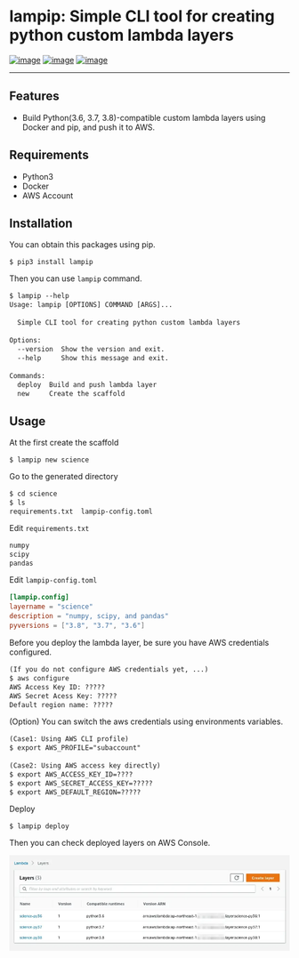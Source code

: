 # lampip: Simple CLI tool for creating python custom lambda layers

[![image](https://img.shields.io/pypi/l/lampip)](https://python.org/pypi/lampip)
[![image](https://img.shields.io/pypi/v/lampip)](https://python.org/pypi/lampip)
[![image](https://img.shields.io/pypi/pyversions/lampip)](https://python.org/pypi/lampip)

---

## Features

- Build Python(3.6, 3.7, 3.8)-compatible custom lambda layers using Docker and pip, and push it to AWS.

## Requirements

- Python3
- Docker
- AWS Account

## Installation

You can obtain this packages using pip.

```console
$ pip3 install lampip
```

Then you can use `lampip` command.

```console
$ lampip --help
Usage: lampip [OPTIONS] COMMAND [ARGS]...

  Simple CLI tool for creating python custom lambda layers

Options:
  --version  Show the version and exit.
  --help     Show this message and exit.

Commands:
  deploy  Build and push lambda layer
  new     Create the scaffold

```

## Usage

At the first create the scaffold

```console
$ lampip new science
```

Go to the generated directory

```console
$ cd science
$ ls
requirements.txt  lampip-config.toml
```

Edit `requirements.txt`

```text
numpy
scipy
pandas
```

Edit `lampip-config.toml`

```toml
[lampip.config]
layername = "science"
description = "numpy, scipy, and pandas"
pyversions = ["3.8", "3.7", "3.6"]
```

Before you deploy the lambda layer, be sure you have AWS credentials configured.

```console
(If you do not configure AWS credentials yet, ...)
$ aws configure
AWS Access Key ID: ?????
AWS Secret Acess Key: ?????
Default region name: ?????
```

(Option) You can switch the aws credentials using environments variables.

```console
(Case1: Using AWS CLI profile)
$ export AWS_PROFILE="subaccount"

(Case2: Using AWS access key directly)
$ export AWS_ACCESS_KEY_ID=????
$ export AWS_SECRET_ACCESS_KEY=?????
$ export AWS_DEFAULT_REGION=?????
```

Deploy

```console
$ lampip deploy
```

Then you can check deployed layers on AWS Console.

![image](./assets/lambda_console.webp)
